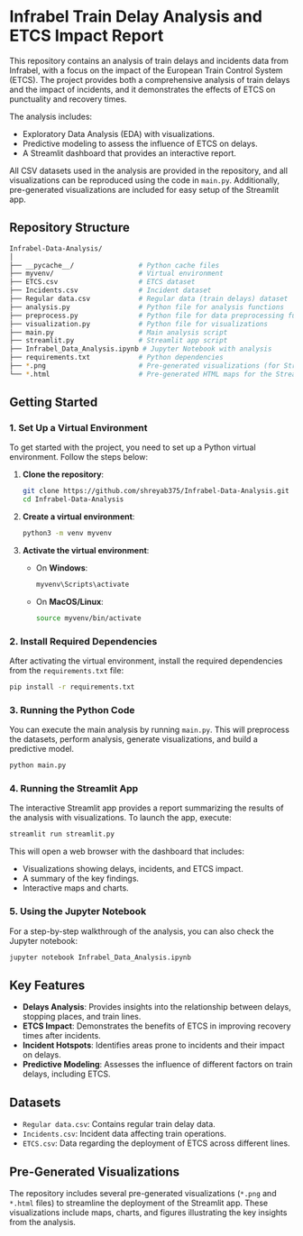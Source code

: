 # Infrabel Train Delay Analysis and ETCS Impact Report

This repository contains an analysis of train delays and incidents data from Infrabel, with a focus on the impact of the European Train Control System (ETCS). The project provides both a comprehensive analysis of train delays and the impact of incidents, and it demonstrates the effects of ETCS on punctuality and recovery times.

The analysis includes:
- Exploratory Data Analysis (EDA) with visualizations.
- Predictive modeling to assess the influence of ETCS on delays.
- A Streamlit dashboard that provides an interactive report.
  
All CSV datasets used in the analysis are provided in the repository, and all visualizations can be reproduced using the code in `main.py`. Additionally, pre-generated visualizations are included for easy setup of the Streamlit app.

## Repository Structure

```bash
Infrabel-Data-Analysis/
│
├── __pycache__/                # Python cache files
├── myvenv/                     # Virtual environment
├── ETCS.csv                    # ETCS dataset
├── Incidents.csv               # Incident dataset
├── Regular data.csv            # Regular data (train delays) dataset
├── analysis.py                 # Python file for analysis functions
├── preprocess.py               # Python file for data preprocessing functions
├── visualization.py            # Python file for visualizations
├── main.py                     # Main analysis script
├── streamlit.py                # Streamlit app script
├── Infrabel_Data_Analysis.ipynb # Jupyter Notebook with analysis
├── requirements.txt            # Python dependencies
├── *.png                       # Pre-generated visualizations (for Streamlit app)
└── *.html                      # Pre-generated HTML maps for the Streamlit app
```

## Getting Started

### 1. Set Up a Virtual Environment

To get started with the project, you need to set up a Python virtual environment. Follow the steps below:

1. **Clone the repository**:
   ```bash
   git clone https://github.com/shreyab375/Infrabel-Data-Analysis.git
   cd Infrabel-Data-Analysis
   ```

2. **Create a virtual environment**:
   ```bash
   python3 -m venv myvenv
   ```

3. **Activate the virtual environment**:
   - On **Windows**:
     ```bash
     myvenv\Scripts\activate
     ```
   - On **MacOS/Linux**:
     ```bash
     source myvenv/bin/activate
     ```

### 2. Install Required Dependencies

After activating the virtual environment, install the required dependencies from the `requirements.txt` file:

```bash
pip install -r requirements.txt
```

### 3. Running the Python Code

You can execute the main analysis by running `main.py`. This will preprocess the datasets, perform analysis, generate visualizations, and build a predictive model.

```bash
python main.py
```

### 4. Running the Streamlit App

The interactive Streamlit app provides a report summarizing the results of the analysis with visualizations. To launch the app, execute:

```bash
streamlit run streamlit.py
```

This will open a web browser with the dashboard that includes:
- Visualizations showing delays, incidents, and ETCS impact.
- A summary of the key findings.
- Interactive maps and charts.

### 5. Using the Jupyter Notebook

For a step-by-step walkthrough of the analysis, you can also check the Jupyter notebook:

```bash
jupyter notebook Infrabel_Data_Analysis.ipynb
```

## Key Features

- **Delays Analysis**: Provides insights into the relationship between delays, stopping places, and train lines.
- **ETCS Impact**: Demonstrates the benefits of ETCS in improving recovery times after incidents.
- **Incident Hotspots**: Identifies areas prone to incidents and their impact on delays.
- **Predictive Modeling**: Assesses the influence of different factors on train delays, including ETCS.

## Datasets

- `Regular data.csv`: Contains regular train delay data.
- `Incidents.csv`: Incident data affecting train operations.
- `ETCS.csv`: Data regarding the deployment of ETCS across different lines.

## Pre-Generated Visualizations

The repository includes several pre-generated visualizations (`*.png` and `*.html` files) to streamline the deployment of the Streamlit app. These visualizations include maps, charts, and figures illustrating the key insights from the analysis.


